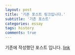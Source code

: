 ```yaml
---
layout: post
title: '기존 포스트 링크입니다.'
subtitle: '기존 포스트'
categories: essay
tags: history
comments: true
---
```


기존에 작성했던 포스트 입니다. [link](https://github.com/bluelion2/bluelion2.github)